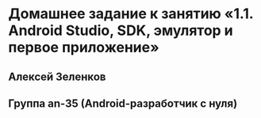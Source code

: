 # Домашнее задание к занятию «1.1. Android Studio, SDK, эмулятор и первое приложение»
## Алексей Зеленков
## Группа an-35 (Android-разработчик с нуля)
